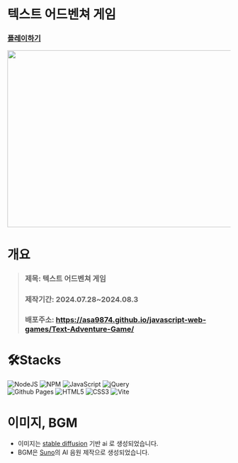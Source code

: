 # 텍스트 어드벤쳐 게임
### [플레이하기](https://asa9874.github.io/javascript-web-games/Text-Adventure-Game/)

<img src="https://github.com/user-attachments/assets/5df55907-f468-4aa2-9642-dab8af3f4919" width="600" height="400"/>



# 개요
> ### 제목: 텍스트 어드벤쳐 게임
> ### 제작기간: 2024.07.28~2024.08.3
> ### 배포주소: https://asa9874.github.io/javascript-web-games/Text-Adventure-Game/



# 🛠️Stacks
![NodeJS](https://img.shields.io/badge/node.js-6DA55F?style=for-the-badge&logo=node.js&logoColor=white)
![NPM](https://img.shields.io/badge/NPM-%23CB3837.svg?style=for-the-badge&logo=npm&logoColor=white)
![JavaScript](https://img.shields.io/badge/javascript-%23323330.svg?style=for-the-badge&logo=javascript&logoColor=%23F7DF1E)
![jQuery](https://img.shields.io/badge/jquery-%230769AD.svg?style=for-the-badge&logo=jquery&logoColor=white)    
![Github Pages](https://img.shields.io/badge/github%20pages-121013?style=for-the-badge&logo=github&logoColor=white)
![HTML5](https://img.shields.io/badge/html5-%23E34F26.svg?style=for-the-badge&logo=html5&logoColor=white)
![CSS3](https://img.shields.io/badge/css3-%231572B6.svg?style=for-the-badge&logo=css3&logoColor=white)
![Vite](https://img.shields.io/badge/vite-%23646CFF.svg?style=for-the-badge&logo=vite&logoColor=white)


# 이미지, BGM
- 이미지는 [stable diffusion](https://ko.wikipedia.org/wiki/%EC%8A%A4%ED%85%8C%EC%9D%B4%EB%B8%94_%EB%94%94%ED%93%A8%EC%A0%84) 기반 ai 로 생성되었습니다.
- BGM은 [Suno](https://suno.com/)의 AI 음원 제작으로 생성되었습니다. 
